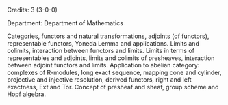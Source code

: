 Credits: 3 (3-0-0)

Department: Department of Mathematics

Categories, functors and natural transformations, adjoints (of functors), representable functors, Yoneda Lemma and applications. Limits and colimits, interaction between functors and limits. Limits in terms of representables and adjoints, limits and colimits of presheaves, interaction between adjoint functors and limits. Application to abelian category: complexes of R-modules, long exact sequence, mapping cone and cylinder, projective and injective resolution, derived functors, right and left exactness, Ext and Tor. Concept of presheaf and sheaf, group scheme and Hopf algebra.